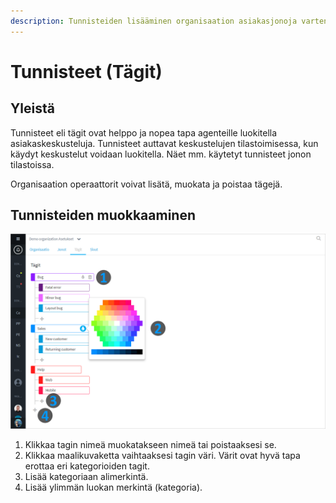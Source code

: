 ```yaml
---
description: Tunnisteiden lisääminen organisaation asiakasjonoja varten
---
```


# Tunnisteet (Tägit)

## Yleistä <a href="yleista" id="yleista"></a>

Tunnisteet eli tägit ovat helppo ja nopea tapa agenteille luokitella asiakaskeskusteluja. Tunnisteet auttavat keskustelujen tilastoimisessa, kun käydyt keskustelut voidaan luokitella. Näet mm. käytetyt tunnisteet jonon tilastoissa.

Organisaation operaattorit voivat lisätä, muokata ja poistaa tägejä.

## Tunnisteiden muokkaaminen

![](../.gitbook/assets/organization-tags.png)

1. Klikkaa tagin nimeä muokatakseen nimeä tai poistaaksesi se.
2. Klikkaa maalikuvaketta vaihtaaksesi tagin väri. Värit ovat hyvä tapa erottaa eri kategorioiden tagit.
3. Lisää kategoriaan alimerkintä.
4. Lisää ylimmän luokan merkintä (kategoria).

